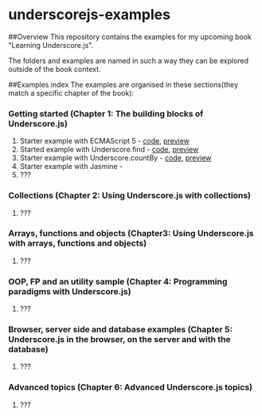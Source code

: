 underscorejs-examples
=================

##Overview
This repository contains the examples for my upcoming book "Learning Underscore.js".  

The folders and examples are named in such a way they can be explored outside of the book context.

##Examples index
The examples are organised in these sections(they match a specific chapter of the book):

### Getting started (Chapter 1: The building blocks of Underscore.js)
1. Starter example with ECMAScript 5 - [code](getting-started/starter-example-with-ECMAScript5), [preview](http://plnkr.co/edit/EP3H268pw1wQbu4cp9iU?p=preview)
2. Started example with Underscore.find - [code](getting-started/starter-example-with-underscore.find), [preview](http://plnkr.co/edit/O3vUZspyamLOnoMl4aWK?p=preview)
3. Starter example with Underscore.countBy - [code](getting-started/starter-example-with-underscore.countBy), [preview](http://plnkr.co/edit/H7UjDsgfxhuUPPC1UDq6?p=preview)
4. Starter example with Jasmine -
5. ???
### Collections (Chapter 2: Using Underscore.js with collections)
1. ???

### Arrays, functions and objects (Chapter3: Using Underscore.js with arrays, functions and objects)
1. ???

### OOP, FP and an utility sample (Chapter 4: Programming paradigms with Underscore.js)
1. ???

### Browser, server side and database examples (Chapter 5: Underscore.js in the browser, on the server and with the database)
1. ???

### Advanced topics (Chapter 6: Advanced Underscore.js topics)
1. ???
